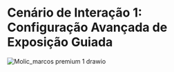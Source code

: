 # Cenário de Interação 1: Configuração Avançada de Exposição Guiada

![Molic_marcos premium 1 drawio](https://github.com/user-attachments/assets/264ef5c6-853b-4310-933f-645bbb33f1e7)
